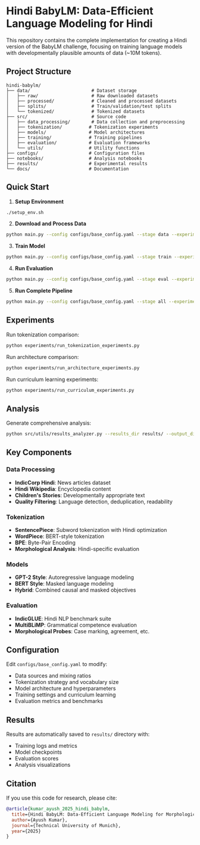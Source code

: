 # Hindi BabyLM: Data-Efficient Language Modeling for Hindi

This repository contains the complete implementation for creating a Hindi version of the BabyLM challenge, focusing on training language models with developmentally plausible amounts of data (~10M tokens).

## Project Structure

```
hindi-babylm/
├── data/                       # Dataset storage
│   ├── raw/                    # Raw downloaded datasets
│   ├── processed/              # Cleaned and processed datasets
│   ├── splits/                 # Train/validation/test splits
│   └── tokenized/              # Tokenized datasets
├── src/                        # Source code
│   ├── data_processing/        # Data collection and preprocessing
│   ├── tokenization/          # Tokenization experiments
│   ├── models/                # Model architectures
│   ├── training/              # Training pipelines
│   ├── evaluation/            # Evaluation frameworks
│   └── utils/                 # Utility functions
├── configs/                   # Configuration files
├── notebooks/                 # Analysis notebooks
├── results/                   # Experimental results
└── docs/                      # Documentation
```

## Quick Start

1. **Setup Environment**
```bash
./setup_env.sh
```

2. **Download and Process Data**
```bash
python main.py --config configs/base_config.yaml --stage data --experiment_name hindi_babylm_baseline
```

3. **Train Model**
```bash  
python main.py --config configs/base_config.yaml --stage train --experiment_name hindi_babylm_baseline
```

4. **Run Evaluation**
```bash
python main.py --config configs/base_config.yaml --stage eval --experiment_name hindi_babylm_baseline
```

5. **Run Complete Pipeline**
```bash
python main.py --config configs/base_config.yaml --stage all --experiment_name hindi_babylm_baseline
```

## Experiments

Run tokenization comparison:
```bash
python experiments/run_tokenization_experiments.py
```

Run architecture comparison:  
```bash
python experiments/run_architecture_experiments.py
```

Run curriculum learning experiments:
```bash
python experiments/run_curriculum_experiments.py
```

## Analysis

Generate comprehensive analysis:
```bash
python src/utils/results_analyzer.py --results_dir results/ --output_dir analysis/
```

## Key Components

### Data Processing
- **IndicCorp Hindi**: News articles dataset
- **Hindi Wikipedia**: Encyclopedia content
- **Children's Stories**: Developmentally appropriate text
- **Quality Filtering**: Language detection, deduplication, readability

### Tokenization  
- **SentencePiece**: Subword tokenization with Hindi optimization
- **WordPiece**: BERT-style tokenization
- **BPE**: Byte-Pair Encoding
- **Morphological Analysis**: Hindi-specific evaluation

### Models
- **GPT-2 Style**: Autoregressive language modeling
- **BERT Style**: Masked language modeling  
- **Hybrid**: Combined causal and masked objectives

### Evaluation
- **IndicGLUE**: Hindi NLP benchmark suite
- **MultiBLiMP**: Grammatical competence evaluation
- **Morphological Probes**: Case marking, agreement, etc.

## Configuration

Edit `configs/base_config.yaml` to modify:
- Data sources and mixing ratios
- Tokenization strategy and vocabulary size
- Model architecture and hyperparameters
- Training settings and curriculum learning
- Evaluation metrics and benchmarks

## Results

Results are automatically saved to `results/` directory with:
- Training logs and metrics
- Model checkpoints  
- Evaluation scores
- Analysis visualizations

## Citation

If you use this code for research, please cite:

```bibtex
@article{kumar_ayush_2025_hindi_babylm,
  title={Hindi BabyLM: Data-Efficient Language Modeling for Morphologically Rich Languages},
  author={Ayush Kumar},
  journal={Technical University of Munich},
  year={2025}
}
```
